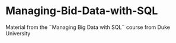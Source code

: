 # Managing-Bid-Data-with-SQL
Material from the ¨Managing Big Data with SQL¨ course from Duke University
